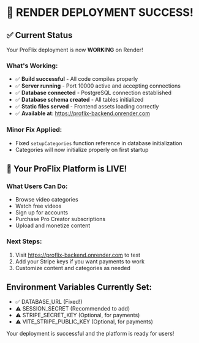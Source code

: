 # 🎉 RENDER DEPLOYMENT SUCCESS!

## ✅ Current Status
Your ProFlix deployment is now **WORKING** on Render!

### What's Working:
- ✅ **Build successful** - All code compiles properly
- ✅ **Server running** - Port 10000 active and accepting connections
- ✅ **Database connected** - PostgreSQL connection established
- ✅ **Database schema created** - All tables initialized
- ✅ **Static files served** - Frontend assets loading correctly
- ✅ **Available at**: https://proflix-backend.onrender.com

### Minor Fix Applied:
- Fixed `setupCategories` function reference in database initialization
- Categories will now initialize properly on first startup

## 🚀 Your ProFlix Platform is LIVE!

### What Users Can Do:
- Browse video categories
- Watch free videos
- Sign up for accounts
- Purchase Pro Creator subscriptions
- Upload and monetize content

### Next Steps:
1. Visit https://proflix-backend.onrender.com to test
2. Add your Stripe keys if you want payments to work
3. Customize content and categories as needed

## Environment Variables Currently Set:
- ✅ DATABASE_URL (Fixed!)
- ⚠️ SESSION_SECRET (Recommended to add)
- ⚠️ STRIPE_SECRET_KEY (Optional, for payments)
- ⚠️ VITE_STRIPE_PUBLIC_KEY (Optional, for payments)

Your deployment is successful and the platform is ready for users!